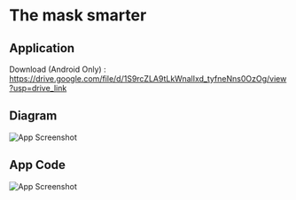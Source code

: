 
# The mask smarter



## Application

Download (Android Only) : https://drive.google.com/file/d/1S9rcZLA9tLkWnalIxd_tyfneNns0OzOg/view?usp=drive_link






## Diagram

![App Screenshot](https://gcdnb.pbrd.co/images/sRDIk9vRADG2.png?o=1)

## App Code
![App Screenshot](https://gcdnb.pbrd.co/images/KdOg2eTPpF9B.png?o=1)



